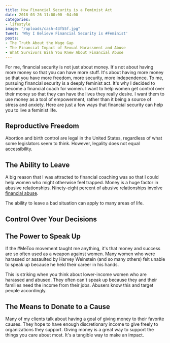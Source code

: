 ```yaml
---
title: How Financial Security is a Feminist Act
date: 2018-03-26 11:00:00 -04:00
categories:
- lifestyle
image: "/uploads/cash-43f55f.jpg"
tweet: 'Why I Believe Financial Security is #Feminist'
posts:
- The Truth About the Wage Gap
- The Financial Impact of Sexual Harassment and Abuse
- What Survivors Wish You Knew About Financial Abuse
---
```


For me, financial security is not just about money. It's not about having more money so that you can have more stuff. It's about having more money so that you have more freedom, more security, more independence. To me, pursuing financial security is a deeply feminist act. It's why I decided to become a financial coach for women. I want to help women get control over their money so that they can have the lives they really desire. I want them to use money as a tool of empowerment, rather than it being a source of stress and anxiety. Here are just a few ways that financial security can help you to live a feminist life.

## Reproductive Freedom

Abortion and birth control are legal in the United States, regardless of what some legislators seem to think. However, legality does not equal accessibility.

## The Ability to Leave

A big reason that I was attracted to financial coaching was so that I could help women who might otherwise feel trapped. Money is a huge factor in abusive relationships. Ninety-eight percent of abusive relationships involve [financial abuse](https://www.maggiegermano.com/blog/financial-abuse-survivors-want-you-to-know).

The ability to leave a bad situation can apply to many areas of life. 

## Control Over Your Decisions

## The Power to Speak Up

If the #MeToo movement taught me anything, it's that money and success are so often used as a weapon against women. Many women who were harassed or assaulted by Harvey Weinstein (and so many others) felt unable to speak up because he held their career in his hands. 

This is striking when you think about lower-income women who are harassed and abused. They often can't speak up because they and their families need the income from their jobs. Abusers know this and target people accordingly. 

## The Means to Donate to a Cause

Many of my clients talk about having a goal of giving money to their favorite causes. They hope to have enough discretionary income to give freely to organizations they support. Giving money is a great way to support the things you care about most. It's a tangible way to make an impact. 